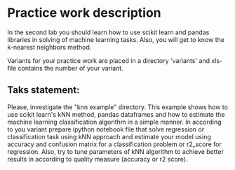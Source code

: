 # Practice work description

In the second lab you should learn how to use scikit learn and pandas libraries in solving of machine learning tasks.
Also, you will get to know the k-nearest neighbors method.

Variants for your practice work are placed in a directory 'variants' and xls-file contains the number of your variant.

## Taks statement:

Please, investigate the "knn example" directory. This example shows how to use scikit learn's kNN method, pandas dataframes and 
how to estimate the machine learning classification algorithm in a simple manner. 
In according to you variant prepare ipython notebook file that solve regression or classification task using kNN approach and estimate
your model using accuracy and confusion matrix for a classification problem or r2_score for regression. 
Also, try to tune parameters of kNN algorithm to achieve better results in according to quality measure (accuracy or r2 score).
